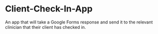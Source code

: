 # Client-Check-In-App
An app that will take a Google Forms response and send it to the relevant clinician that their client has checked in.

